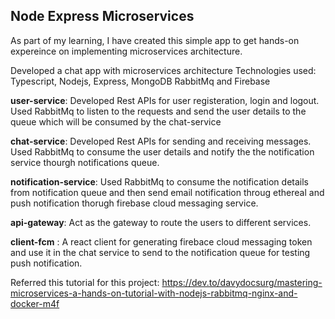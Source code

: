 ## Node Express Microservices 

As part of my learning, I have created this simple app to get hands-on expereince on implementing microservices architecture. 

Developed a chat app with microservices architecture
Technologies used: Typescript, Nodejs, Express, MongoDB RabbitMq and Firebase

__user-service__: Developed Rest APIs for user registeration, login and logout. Used RabbitMq to listen to the requests and send the user details to the queue which will be consumed by the chat-service

__chat-service__: Developed Rest APIs for sending and receiving messages. Used RabbitMq to consume the user details and notify the the notification service thourgh notifications queue.

__notification-service__: Used RabbitMq to consume the notification details from notification queue and then send email notification throug ethereal and push notification thorugh firebase cloud messaging service.

__api-gateway__: Act as the gateway to route the users to different services. 

__client-fcm__ : A react client for generating firebace cloud messaging token and use it in the chat service to send to the notification queue for testing push notification.

Referred this tutorial for this project: https://dev.to/davydocsurg/mastering-microservices-a-hands-on-tutorial-with-nodejs-rabbitmq-nginx-and-docker-m4f
